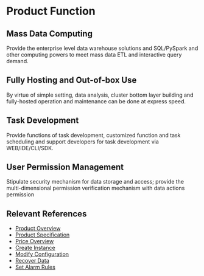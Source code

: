 # Product Function

## Mass Data Computing

Provide the enterprise level data warehouse solutions and SQL/PySpark and other computing powers to meet mass data ETL and interactive query demand.

## Fully Hosting and Out-of-box Use

By virtue of simple setting, data analysis, cluster bottom layer building and fully-hosted operation and maintenance can be done at express speed.

## Task Development
 
Provide functions of task development, customized function and task scheduling and support developers for task development via WEB/IDE/CLI/SDK.

## User Permission Management

Stipulate security mechanism for data storage and access; provide the multi-dimensional permission verification mechanism with data actions permission

## Relevant References

- [Product Overview](../Product-Introduction/Overview.md)
- [Product Specification](../Product-Introduction/Specification.md)
- [Price Overview](../Pricing/Price-Overview.md)
- [Create Instance](../Getting-Started/Create-Instance.md)
- [Modify Configuration](../Operation-Guide/Instance-Management/Modify-Instance-Spec.md)
- [Recover Data](../Operation-Guide/Backup/Restore-Instance.md)
- [Set Alarm Rules](../Operation-Guide/Monitoring/Alarm-Rules.md)


